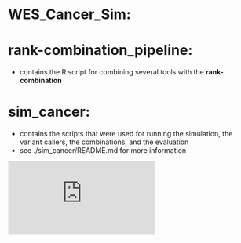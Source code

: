 
# WES_Cancer_Sim:

# rank-combination_pipeline:
- contains the R script for combining several tools with the __rank-combination__


# sim_cancer:
- contains the scripts that were used for running the simulation, the variant callers, the combinations, and the evaluation
- see ./sim_cancer/README.md for more information

![alt text](https://github.com/cbg-ethz/WES_Cancer_Sim/sim_cancer/Figure1.pdf "Workflow of the comparison of the nine variant callers.")

